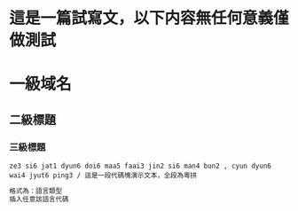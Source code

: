 # 這是一篇試寫文，以下内容無任何意義僅做測試
# 一級域名
## 二級標題
### 三級標題
`ze3 si6 jat1 dyun6 doi6 maa5 faai3 jin2 si6 man4 bun2 , cyun dyun6 wai4 jyut6 ping3 / 這是一段代碼塊演示文本，全段為粵拼`
```C++
格式為：語言類型
插入任意該語言代碼
```